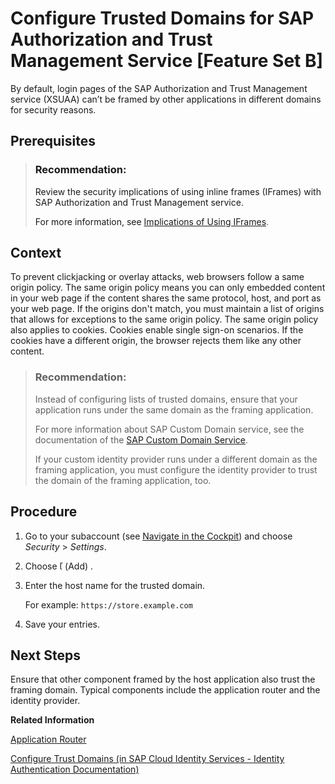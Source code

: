 <!-- loioc5e997235f724ec686dc5dc101a1ccfb -->

# Configure Trusted Domains for SAP Authorization and Trust Management Service \[Feature Set B\]

By default, login pages of the SAP Authorization and Trust Management service \(XSUAA\) can’t be framed by other applications in different domains for security reasons.



<a name="loioc5e997235f724ec686dc5dc101a1ccfb__prereq_xfy_11q_qqb"/>

## Prerequisites

> ### Recommendation:  
> Review the security implications of using inline frames \(IFrames\) with SAP Authorization and Trust Management service.
> 
> For more information, see [Implications of Using IFrames](Security_Considerations_for_the_SAP_Authorization_and_Trust_Management_Service_f117cab.md#loioea351dd76f8946c995145bc6a4b235f3).



## Context

To prevent clickjacking or overlay attacks, web browsers follow a same origin policy. The same origin policy means you can only embedded content in your web page if the content shares the same protocol, host, and port as your web page. If the origins don't match, you must maintain a list of origins that allows for exceptions to the same origin policy. The same origin policy also applies to cookies. Cookies enable single sign-on scenarios. If the cookies have a different origin, the browser rejects them like any other content.

> ### Recommendation:  
> Instead of configuring lists of trusted domains, ensure that your application runs under the same domain as the framing application.
> 
> For more information about SAP Custom Domain service, see the documentation of the [SAP Custom Domain Service](https://help.sap.com/viewer/product/CUSTOM_DOMAINS/Cloud/en-US).
> 
> If your custom identity provider runs under a different domain as the framing application, you must configure the identity provider to trust the domain of the framing application, too.



## Procedure

1.  Go to your subaccount \(see [Navigate in the Cockpit](Navigate_in_the_Cockpit_0874895.md)\) and choose *Security* \> *Settings*.

2.  Choose   \(Add\) .

3.  Enter the host name for the trusted domain.

    For example: `https://store.example.com`

4.  Save your entries.




<a name="loioc5e997235f724ec686dc5dc101a1ccfb__postreq_abw_tcq_qqb"/>

## Next Steps

Ensure that other component framed by the host application also trust the framing domain. Typical components include the application router and the identity provider.

**Related Information**  


[Application Router](Application_Router_01c5f9b.md "The application router is the single point-of-entry for an application running in the Cloud Foundry environment on SAP BTP. The application router is used to serve static content, authenticate users, rewrite URLs, and forward or proxy requests to other micro services while propagating user information.")

[Configure Trust Domains \(in SAP Cloud Identity Services - Identity Authentication Documentation\)](https://help.sap.com/viewer/6d6d63354d1242d185ab4830fc04feb1/Cloud/en-US/08fa1fe816704d99a6bcab245158ebca.html)

